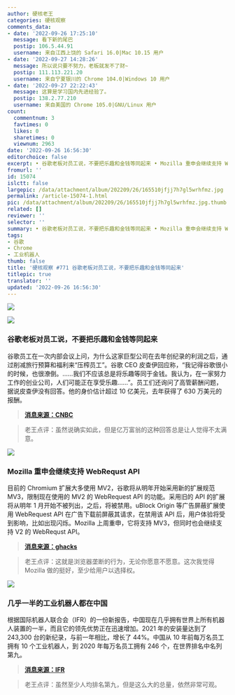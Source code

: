 ```yaml
---
author: 硬核老王
categories: 硬核观察
comments_data:
- date: '2022-09-26 17:25:10'
  message: 看下新的尾巴
  postip: 106.5.44.91
  username: 来自江西上饶的 Safari 16.0|Mac 10.15 用户
- date: '2022-09-27 14:28:26'
  message: 所以说只要不努力，老板就发不了财~
  postip: 111.113.221.20
  username: 来自宁夏银川的 Chrome 104.0|Windows 10 用户
- date: '2022-09-27 22:22:43'
  message: 这算是学习国内先进经验了。
  postip: 138.2.77.210
  username: 来自美国的 Chrome 105.0|GNU/Linux 用户
count:
  commentnum: 3
  favtimes: 0
  likes: 0
  sharetimes: 0
  viewnum: 2963
date: '2022-09-26 16:56:30'
editorchoice: false
excerpt: • 谷歌老板对员工说，不要把乐趣和金钱等同起来 • Mozilla 重申会继续支持 WebRequst API • 几乎一半的工业机器人都在中国
fromurl: ''
id: 15074
islctt: false
largepic: /data/attachment/album/202209/26/165510jfjj7h7gl5wrhfmz.jpg
permalink: /article-15074-1.html
pic: /data/attachment/album/202209/26/165510jfjj7h7gl5wrhfmz.jpg.thumb.jpg
related: []
reviewer: ''
selector: ''
summary: • 谷歌老板对员工说，不要把乐趣和金钱等同起来 • Mozilla 重申会继续支持 WebRequst API • 几乎一半的工业机器人都在中国
tags:
- 谷歌
- Chrome
- 工业机器人
thumb: false
title: '硬核观察 #771 谷歌老板对员工说，不要把乐趣和金钱等同起来'
titlepic: true
translator: ''
updated: '2022-09-26 16:56:30'
---
```


![](/data/attachment/album/202209/26/165510jfjj7h7gl5wrhfmz.jpg)


![](/data/attachment/album/202209/26/165532qo5b5mmbb1hmbm5o.jpg)


### 谷歌老板对员工说，不要把乐趣和金钱等同起来


谷歌员工在一次内部会议上问，为什么这家巨型公司在去年创纪录的利润之后，通过削减旅行预算和福利来“压榨员工”。谷歌 CEO 皮查伊回应称，“我记得谷歌很小的时候，也很潦倒。……我们不应该总是将乐趣等同于金钱。我认为，在一家努力工作的创业公司，人们可能正在享受乐趣……”。员工们还询问了高管薪酬问题，据说皮查伊没有回答。他的身价估计超过 10 亿美元，去年获得了 630 万美元的报酬。



> 
> **[消息来源：CNBC](https://www.cnbc.com/2022/09/23/google-ceo-pichai-fields-questions-on-cost-cuts-at-all-hands-meeting-.html)**
> 
> 
> 



> 
> 老王点评：虽然说确实如此，但是亿万富翁的这种回答总是让人觉得不太满意。
> 
> 
> 


![](/data/attachment/album/202209/26/165552bj9oms7z9m799rmo.jpg)


### Mozilla 重申会继续支持 WebRequst API


目前的 Chromium 扩展大多使用 MV2，谷歌将从明年开始采用新的扩展规范 MV3，限制现在使用的 MV2 的 WebRequest API 的功能。采用旧的 API 的扩展将从明年 1 月开始不被列出，之后，将被禁用。uBlock Origin 等广告屏蔽扩展使用 WebRequest API 在广告下载前屏蔽其请求，在禁用该 API 后，用户体验将受到影响，比如出现闪烁。Mozilla 上周重申，它将支持 MV3，但同时也会继续支持 V2 的 WebRequst API。



> 
> **[消息来源：ghacks](https://www.ghacks.net/2022/09/24/mozilla-reaffirms-that-firefox-will-continue-to-support-current-content-blockers/)**
> 
> 
> 



> 
> 老王点评：这就是浏览器垄断的行为，无论你愿意不愿意。这次我觉得 Mozilla 做的挺好，至少给用户以选择权。
> 
> 
> 


![](/data/attachment/album/202209/26/165609kjqv9iiqa2ibqvnq.jpg)


### 几乎一半的工业机器人都在中国


根据国际机器人联合会（IFR）的一份新报告，中国现在几乎拥有世界上所有机器人装置的一半，而且它的领先优势正在迅速增加。2021 年的安装量达到了 243,300 台的新纪录，与前一年相比，增长了 44%。中国从 10 年前每万名员工拥有 10 个工业机器人，到 2020 年每万名员工拥有 246 个，在世界排名中名列第九。



> 
> **[消息来源：IFR](https://ifr.org/ifr-press-releases/news/china-robot-installations-grew-by-44-percent)**
> 
> 
> 



> 
> 老王点评：虽然至少人均排名第九，但是这么大的总量，依然非常可观。
> 
> 
>